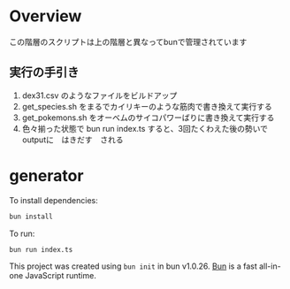 # Overview

この階層のスクリプトは上の階層と異なってbunで管理されています

## 実行の手引き

1. dex31.csv のようなファイルをビルドアップ
2. get_species.sh をまるでカイリキーのような筋肉で書き換えて実行する
3. get_pokemons.sh をオーベムのサイコパワーばりに書き換えて実行する
4. 色々揃った状態で bun run index.ts すると、3回たくわえた後の勢いでoutputに　はきだす　される

# generator

To install dependencies:

```bash
bun install
```

To run:

```bash
bun run index.ts
```

This project was created using `bun init` in bun v1.0.26. [Bun](https://bun.sh) is a fast all-in-one JavaScript runtime.
